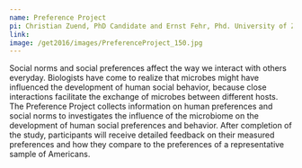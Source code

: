 ```yaml
---
name: Preference Project
pi: Christian Zuend, PhD Candidate and Ernst Fehr, Phd. University of Zurich, Switzerland
link:
image: /get2016/images/PreferenceProject_150.jpg
---
```


Social norms and social preferences affect the way we interact with others everyday. Biologists have come to realize that microbes might have influenced the development of human social behavior, because close interactions facilitate the exchange of microbes between different hosts. The Preference Project collects information on human preferences and social norms to investigates the influence of the microbiome on the development of human social preferences and behavior. After completion of the study, participants will receive detailed feedback on their measured preferences and how they compare to the preferences of a representative sample of Americans.
